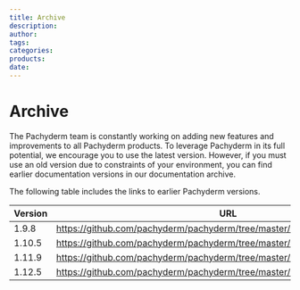 ```yaml
---
title: Archive
description:
author:
tags:
categories:
products:
date:
---
```


# Archive

The Pachyderm team is constantly working on adding new features and
improvements to all Pachyderm products. To leverage Pachyderm in its
full potential, we encourage you to use the latest version.
However, if you must use an old version due to constraints of your
environment, you can find earlier documentation versions in our
documentation archive.

The following table includes the links to earlier Pachyderm versions.

| Version | URL |
| ------- | ---- |
| 1.9.8 | https://github.com/pachyderm/pachyderm/tree/master/doc/docs/archived/1.9.x|
|1.10.5|https://github.com/pachyderm/pachyderm/tree/master/doc/docs/archived/1.10.x|
|1.11.9|https://github.com/pachyderm/pachyderm/tree/master/doc/docs/archived/1.11.x|
|1.12.5|https://github.com/pachyderm/pachyderm/tree/master/doc/docs/archived/1.12.x|
